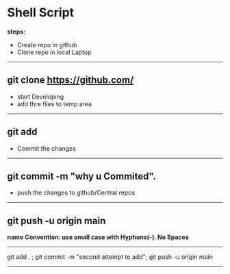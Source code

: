 # Shell Script
**steps:**
* Create repo in github
* Clone repo in local Laptop
-----
git clone https://github.com/
------

* start Developing
* add thre files to temp area
----
git add <file-name>
----
* Commit the changes
----
git commit -m "why u Commited".
----
* push the changes to github/Central repos
-----
git push -u origin main
-----

**name Convention: use small case with Hyphons(-). No Spaces**

*****
git add . ; git commit -m "second attempt to add"; git push -u origin main

*****
